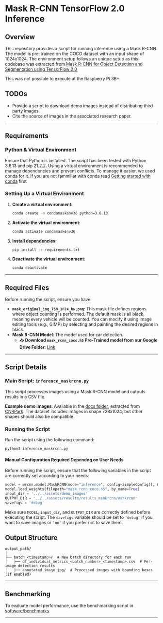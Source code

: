 # Mask R-CNN TensorFlow 2.0 Inference

## Overview

This repository provides a script for running inference using a Mask R-CNN. The model is pre-trained on the COCO dataset with an input shape of 1024x1024. The environment setup follows an unique setup as this codebase was extracted from [Mask R-CNN for Object Detection and Segmentation using TensorFlow 2.0](https://github.com/ahmedfgad/Mask-RCNN-TF2/tree/master)

This was not possible to execute at the Raspberry Pi 3B+.

## TODOs
- Provide a script to download demo images instead of distributing third-party images.
- Cite the source of images in the associated research paper.

---

## Requirements
### Python & Virtual Environment
Ensure that Python is installed. The script has been tested with Python 3.6.13 and pip 21.2.2. Using a virtual environment is recommended to manage dependencies and prevent conflicts. To manage it easier, we used conda for it. If you are not fammiliar with conda read [Getting started with conda](https://docs.conda.io/projects/conda/en/stable/user-guide/getting-started.html) first

### Setting Up a Virtual Environment

1. **Create a virtual environment**:
   ```bash
   conda create -n condamaskenv36 python=3.6.13
   ```

2. **Activate the virtual environment**:
     ```bash
     conda activate condamaskenv36
     ```

3. **Install dependencies**:
   ```bash
   pip install -r requirements.txt
   ```

4. **Deactivate the virtual environment**:
   ```bash
   conda deactivate
   ```

---

## Required Files

Before running the script, ensure you have:
- **`mask_original_img_768_1024_bw.png`**: This mask file defines regions where object counting is performed. The default mask is all black, meaning every vehicle will be counted. You can modify it using image editing tools (e.g., GIMP) by selecting and painting the desired regions in black.
- **Mask R-CNN Model**: The model used for car detection.  
  - 📥 **Download `mask_rcnn_coco.h5` Pre-Trained model from our Google Drive Folder**: [Link](https://drive.google.com/drive/folders/1D_88IY0JBwUdi3EKsSAzLj1hxN6SJGit?usp=sharing)  

---

## Script Details

### Main Script: `inference_maskrcnn.py`
This script processes images using a Mask R-CNN model and outputs results in a CSV file.

**Example demo images**: Available in the [docs folder](../../assets/demo_images), extracted from [CNRPark](http://cnrpark.it/). The dataset includes images in shape 728x1024, but other shapes should also be compatible.

### Running the Script

Run the script using the following command:
```bash
python3 inference_maskrcnn.py
```

#### Manual Configuration Required Dependng on User Needs
Before running the script, ensure that the following variables in the script are correctly set according to your needs:

```python
model = mrcnn.model.MaskRCNN(mode="inference", config=SimpleConfig(), model_dir=os.getcwd())
model.load_weights(filepath="mask_rcnn_coco.h5", by_name=True)
input_dir = '../../assets/demo_images'
OUTPUT_DIR = '../../assets/results/results_maskrcnn/markrcnn'
savefigs = 'debug' 
```

Make sure `MODEL`, `input_dir`, and `OUTPUT_DIR` are correctly defined before executing the script. The `savefigs` variable should be set to `'debug'` if you want to save images or `'no'` if you prefer not to save them.



## Output Structure

```
output_path/
│
├── batch_<timestamp>/  # New batch directory for each run
│   ├── df_individual_metrics_<batch_number>_<timestamp>.csv  # Per-image detection results
│   ├── annotated_image.jpg/  # Processed images with bounding boxes (if enabled)
```
---

## Benchmarking

To evaluate model performance, use the benchmarking script in [software/benchmarks](../benchmarks/README.md).

---
